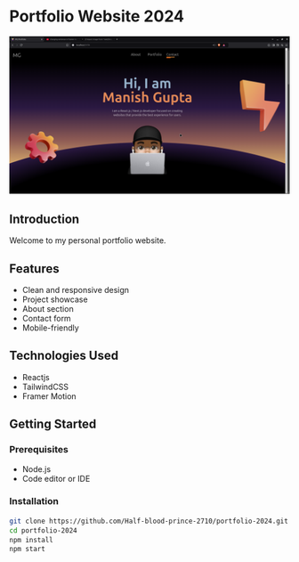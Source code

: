 # Portfolio Website 2024

![Portfolio Screenshot](https://github.com/Half-blood-prince-2710/portfolio-2024/blob/main/public/mg-portfolio.png)


## Introduction

Welcome to my personal portfolio website.


## Features

* Clean and responsive design
* Project showcase
* About section
* Contact form
* Mobile-friendly


## Technologies Used

* Reactjs
* TailwindCSS
* Framer Motion


## Getting Started

### Prerequisites

* Node.js
* Code editor or IDE

### Installation

```bash
git clone https://github.com/Half-blood-prince-2710/portfolio-2024.git
cd portfolio-2024
npm install
npm start
